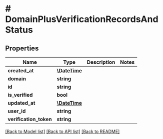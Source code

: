 # # DomainPlusVerificationRecordsAndStatus

## Properties

Name | Type | Description | Notes
------------ | ------------- | ------------- | -------------
**created_at** | [**\DateTime**](\DateTime.md) |  | 
**domain** | **string** |  | 
**id** | **string** |  | 
**is_verified** | **bool** |  | 
**updated_at** | [**\DateTime**](\DateTime.md) |  | 
**user_id** | **string** |  | 
**verification_token** | **string** |  | 

[[Back to Model list]](../../README.md#documentation-for-models) [[Back to API list]](../../README.md#documentation-for-api-endpoints) [[Back to README]](../../README.md)


